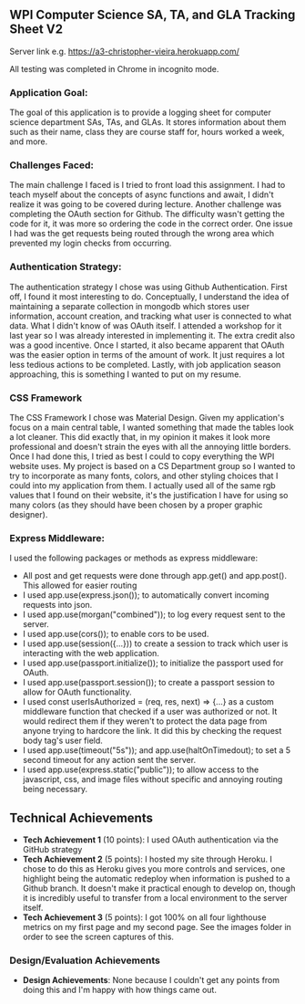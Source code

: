 ## WPI Computer Science SA, TA, and GLA Tracking Sheet V2

Server link e.g. https://a3-christopher-vieira.herokuapp.com/

All testing was completed in Chrome in incognito mode.

### Application Goal:
The goal of this application is to provide a logging sheet for computer science department SAs, TAs, and GLAs. It stores information about them such as their name, class they are course staff for, hours worked a week, and more. 

### Challenges Faced:
The main challenge I faced is I tried to front load this assignment. I had to teach myself about the concepts of async functions and await, I didn't realize it was going to be covered during lecture. Another challenge was completing the OAuth section for Github. The difficulty wasn't getting the code for it, it was more so ordering the code in the correct order. One issue I had was the get requests being routed through the wrong area which prevented my login checks from occurring. 

### Authentication Strategy:
The authentication strategy I chose was using Github Authentication. First off, I found it most interesting to do. Conceptually, I understand the idea of maintaining a separate collection in mongodb which stores user information, account creation, and tracking what user is connected to what data. What I didn't know of was OAuth itself. I attended a workshop for it last year so I was already interested in implementing it. The extra credit also was a good incentive. Once I started, it also became apparent that OAuth was the easier option in terms of the amount of work. It just requires a lot less tedious actions to be completed. Lastly, with job application season approaching, this is something I wanted to put on my resume. 

### CSS Framework
The CSS Framework I chose was Material Design. Given my application's focus on a main central table, I wanted something that made the tables look a lot cleaner. This did exactly that, in my opinion it makes it look more professional and doesn't strain the eyes with all the annoying little borders. Once I had done this, I tried as best I could to copy everything the WPI website uses. My project is based on a CS Department group so I wanted to try to incorporate as many fonts, colors, and other styling choices that I could into my application from them. I actually used all of the same rgb values that I found on their website, it's the justification I have for using so many colors (as they should have been chosen by a proper graphic designer).

### Express Middleware:
I used the following packages or methods as express middleware:
- All post and get requests were done through app.get() and app.post(). This allowed for easier routing
- I used app.use(express.json()); to automatically convert incoming requests into json.
- I used app.use(morgan("combined")); to log every request sent to the server.
- I used app.use(cors()); to enable cors to be used. 
- I used app.use(session({...})) to create a session to track which user is interacting with the web application.
- I used app.use(passport.initialize()); to initialize the passport used for OAuth.
- I used app.use(passport.session()); to create a passport session to allow for OAuth functionality.
- I used const userIsAuthorized = (req, res, next) => {...} as a custom middleware function that checked if a user was authorized or not. It would redirect them if they weren't to protect the data page from anyone trying to hardcore the link. It did this by checking the request body tag's user field. 
- I used app.use(timeout("5s")); and app.use(haltOnTimedout); to set a 5 second timeout for any action sent the server. 
- I used app.use(express.static("public")); to allow access to the javascript, css, and image files without specific and annoying routing being necessary.



## Technical Achievements
- **Tech Achievement 1** (10 points): I used OAuth authentication via the GitHub strategy
- **Tech Achievement 2** (5 points): I hosted my site through Heroku. I chose to do this as Heroku gives you more controls and services, one highlight being the automatic redeploy when information is pushed to a Github branch. It doesn't make it practical enough to develop on, though it is incredibly useful to transfer from a local environment to the server itself. 
- **Tech Achievement 3** (5 points): I got 100% on all four lighthouse metrics on my first page and my second page. See the images folder in order to see the screen captures of this.  

### Design/Evaluation Achievements
- **Design Achievements**: None because I couldn't get any points from doing this and I'm happy with how things came out.
